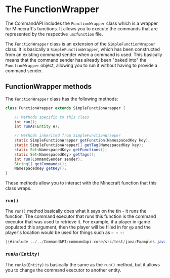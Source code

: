 # The FunctionWrapper

The CommandAPI includes the `FunctionWrapper` class which is a wrapper for Minecraft's functions. It allows you to execute the commands that are represented by the respective `.mcfunction` file.

The `FunctionWrapper` class is an extension of the `SimpleFunctionWrapper` class. It is basically a `SimpleFunctionWrapper`, which has been constructed from an existing command sender when a command is used. This basically means that the command sender has already been "baked into" the `FunctionWrapper` object, allowing you to run it without having to provide a command sender.

## FunctionWrapper methods

The `FunctionWrapper` class has the following methods:

```java
class FunctionWrapper extends SimpleFunctionWrapper {

    // Methods specific to this class
	int run();
	int runAs(Entity e);

    // Methods inherited from SimpleFunctionWrapper
    static SimpleFunctionWrapper getFunction(NamespacedKey key);
    static SimpleFunctionWrapper[] getTag(NamespacedKey key);
    static Set<NamespacedKey> getFunctions();
    static Set<NamespacedKey> getTags();
    int run(CommandSender sender);
    String[] getCommands();
    NamespacedKey getKey();
}
```

These methods allow you to interact with the Minecraft function that this class wraps.

### `run()`

The `run()` method basically does what it says on the tin - it runs the function. The command executor that runs this function is the command executor that was used to retrieve it. For example, if a player in-game populated this argument, then the player will be filled in for `@p` and the player's location would be used for things such as `~ ~ ~`:

```java
{{#include ../../CommandAPI/commandapi-core/src/test/java/Examples.java:functionarguments}}
```

### `runAs(Entity)`

The `runAs(Entity)` is basically the same as the `run()` method, but it allows you to change the command executor to another entity. 